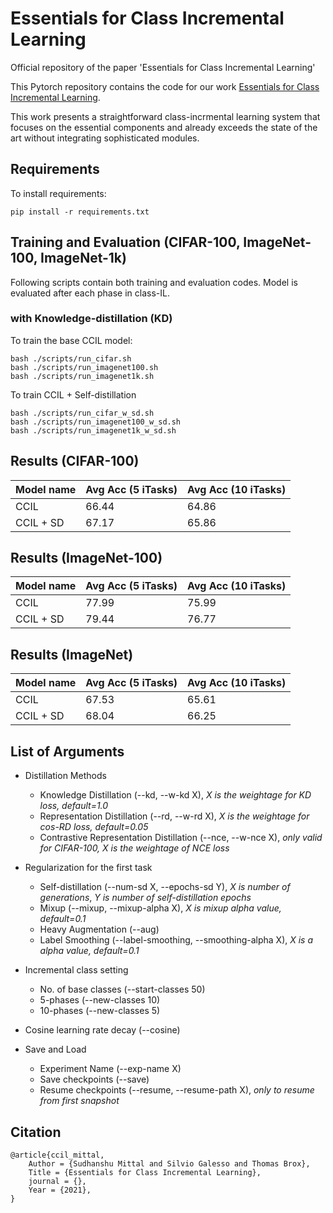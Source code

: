 # Essentials for Class Incremental Learning
Official repository of the paper 'Essentials for Class Incremental Learning'

This Pytorch repository contains the code for our work [Essentials for Class Incremental Learning](https://arxiv.org/pdf/---.pdf). 

This work presents a straightforward class-incrmental learning system that focuses on the essential components and already exceeds the state of the art without integrating sophisticated modules. 

## Requirements

To install requirements:

```setup
pip install -r requirements.txt
```

## Training and Evaluation (CIFAR-100, ImageNet-100, ImageNet-1k)

Following scripts contain both training and evaluation codes. Model is evaluated after each phase in class-IL.

### with Knowledge-distillation (KD)

To train the base CCIL model:
```
bash ./scripts/run_cifar.sh
bash ./scripts/run_imagenet100.sh
bash ./scripts/run_imagenet1k.sh
```

To train CCIL + Self-distillation
```
bash ./scripts/run_cifar_w_sd.sh
bash ./scripts/run_imagenet100_w_sd.sh
bash ./scripts/run_imagenet1k_w_sd.sh
```

## Results (CIFAR-100)

| Model name         | Avg Acc (5 iTasks)  | Avg Acc (10 iTasks) |
| ------------------ |------------------   | ----------------- |
| CCIL               |     66.44           |      64.86        |
| CCIL + SD          |     67.17           |      65.86        |


## Results (ImageNet-100)

| Model name         | Avg Acc (5 iTasks)  | Avg Acc (10 iTasks) |
| ------------------ |------------------   | ----------------- |
| CCIL               |     77.99           |      75.99        |
| CCIL + SD          |     79.44           |      76.77        |


## Results (ImageNet)

| Model name         | Avg Acc (5 iTasks)  | Avg Acc (10 iTasks) |
| ------------------ |------------------   | ----------------- |
| CCIL               |     67.53           |      65.61        |
| CCIL + SD          |     68.04           |      66.25        |

## List of Arguments

* Distillation Methods
    * Knowledge Distillation (--kd, --w-kd X), *X is the weightage for KD loss, default=1.0*
    * Representation Distillation (--rd, --w-rd X), *X is the weightage for cos-RD loss, default=0.05*
    * Contrastive Representation Distillation (--nce, --w-nce X), *only valid for CIFAR-100, X is the weightage of NCE loss*

* Regularization for the first task
    * Self-distillation (--num-sd X, --epochs-sd Y), *X is number of generations*, *Y is number of self-distillation epochs*
    * Mixup (--mixup, --mixup-alpha X), *X is mixup alpha value, default=0.1*
    * Heavy Augmentation (--aug)
    * Label Smoothing (--label-smoothing, --smoothing-alpha X), *X is a alpha value, default=0.1*

* Incremental class setting
    * No. of base classes (--start-classes 50)
    * 5-phases (--new-classes 10) 
    * 10-phases (--new-classes 5)

* Cosine learning rate decay (--cosine)

* Save and Load 
    * Experiment Name (--exp-name X)
    * Save checkpoints (--save)
    * Resume checkpoints (--resume, --resume-path X), *only to resume from first snapshot*

## Citation

```
@article{ccil_mittal,
    Author = {Sudhanshu Mittal and Silvio Galesso and Thomas Brox},
    Title = {Essentials for Class Incremental Learning},
    journal = {},
    Year = {2021},
}
```
